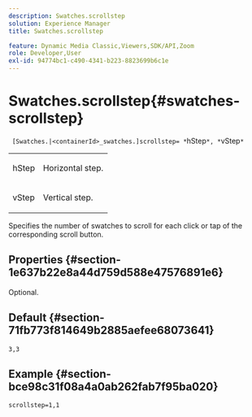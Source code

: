 ```yaml
---
description: Swatches.scrollstep
solution: Experience Manager
title: Swatches.scrollstep

feature: Dynamic Media Classic,Viewers,SDK/API,Zoom
role: Developer,User
exl-id: 94774bc1-c490-4341-b223-8823699b6c1e
---
```

# Swatches.scrollstep{#swatches-scrollstep}

 ` [Swatches.|<containerId>_swatches.]scrollstep= *`hStep`*, *`vStep`*`

<table id="table_DC890B3CAB6847318081AC74424147B9"> 
 <tbody> 
  <tr> 
   <td> <p> <span class="codeph"> <span class="varname"> hStep</span> </span> </p> </td> 
   <td> <p>Horizontal step. </p> </td> 
  </tr> 
  <tr> 
   <td> <p> <span class="codeph"> <span class="varname"> vStep</span> </span> </p> </td> 
   <td> <p>Vertical step. </p> </td> 
  </tr> 
 </tbody> 
</table>

Specifies the number of swatches to scroll for each click or tap of the corresponding scroll button.

## Properties {#section-1e637b22e8a44d759d588e47576891e6}

Optional.

## Default {#section-71fb773f814649b2885aefee68073641}

`3,3`

## Example {#section-bce98c31f08a4a0ab262fab7f95ba020}

`scrollstep=1,1`

